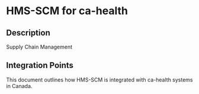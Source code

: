 # HMS-SCM for ca-health

## Description

Supply Chain Management

## Integration Points

This document outlines how HMS-SCM is integrated with ca-health systems in Canada.
